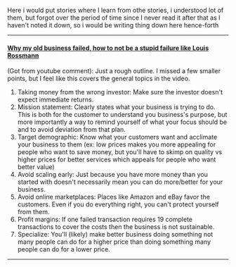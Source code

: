 Here i would put stories where I learn from othe stories, i understood lot of them, but forgot over the period of time since I never read it after that as I haven't noted it down, so i would be writing thing down here hence-forth

---

#### [Why my old business failed, how to not be a stupid failure like Louis Rossmann](https://www.youtube.com/watch?v=w3c2dOw6Frg)

(Got from youtube comment):
Just a rough outline. I missed a few smaller points, but I feel like this covers the general topics in the video.

1. Taking money from the wrong investor: 
         Make sure the investor doesn't expect immediate returns.
2. Mission statement: 
         Clearly states what your business is trying to do. This is both for the customer to understand you business's purpose, but more importantly a way to remind yourself of what your focus should be and to avoid deviation from that plan.
3. Target demographic: 
         Know what your customers want and acclimate your business to them (ex: low prices makes you more appealing for people who want to save money, but you'll have to skimp on quality vs higher prices for better services which appeals for people who want better value)
4. Avoid scaling early:
        Just because you have more money than you started with doesn't necessarily mean you can do more/better for 
your business.
5. Avoid online marketplaces:
         Places like Amazon and eBay favor the customers. Even if you do everything right, you can't protect yourself from them.
6. Profit margins:
        If one failed transaction requires 19 complete transactions to cover the costs then the business is not sustainable.
7. Specialize:
        You'll (likely) make better business doing something not many people can do for a higher price than doing something many people can do for a lower price.

---
